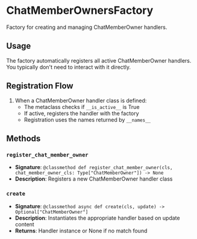 # ChatMemberOwnersFactory

Factory for creating and managing ChatMemberOwner handlers.

## Usage

The factory automatically registers all active ChatMemberOwner handlers. 
You typically don't need to interact with it directly.

## Registration Flow

1. When a ChatMemberOwner handler class is defined:
   - The metaclass checks if `__is_active__` is True
   - If active, registers the handler with the factory
   - Registration uses the names returned by `__names__`

## Methods

### `register_chat_member_owner`
- **Signature**: `@classmethod def register_chat_member_owner(cls, chat_member_owner_cls: Type["ChatMemberOwner"]) -> None`
- **Description**: Registers a new ChatMemberOwner handler class

### `create`
- **Signature**: `@classmethod async def create(cls, update) -> Optional["ChatMemberOwner"]`
- **Description**: Instantiates the appropriate handler based on update content
- **Returns**: Handler instance or None if no match found
